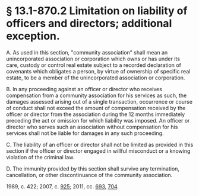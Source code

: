 # § 13.1-870.2 Limitation on liability of officers and directors; additional exception.

<p>A. As used in this section, "community association" shall mean an unincorporated association or corporation which owns or has under its care, custody or control real estate subject to a recorded declaration of covenants which obligates a person, by virtue of ownership of specific real estate, to be a member of the unincorporated association or corporation.</p><p>B. In any proceeding against an officer or director who receives compensation from a community association for his services as such, the damages assessed arising out of a single transaction, occurrence or course of conduct shall not exceed the amount of compensation received by the officer or director from the association during the 12 months immediately preceding the act or omission for which liability was imposed. An officer or director who serves such an association without compensation for his services shall not be liable for damages in any such proceeding.</p><p>C. The liability of an officer or director shall not be limited as provided in this section if the officer or director engaged in willful misconduct or a knowing violation of the criminal law.</p><p>D. The immunity provided by this section shall survive any termination, cancellation, or other discontinuance of the community association.</p><p>1989, c. 422; 2007, c. <a href='http://lis.virginia.gov/cgi-bin/legp604.exe?071+ful+CHAP0925'>925</a>; 2011, cc. <a href='http://lis.virginia.gov/cgi-bin/legp604.exe?111+ful+CHAP0693'>693</a>, <a href='http://lis.virginia.gov/cgi-bin/legp604.exe?111+ful+CHAP0704'>704</a>.</p>